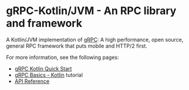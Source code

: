# gRPC-Kotlin/JVM - An RPC library and framework

A Kotlin/JVM implementation of [gRPC](https://grpc.io): A high performance, open
source, general RPC framework that puts mobile and HTTP/2 first.

For more information, see the following pages:

- [gRPC Kotlin Quick Start][]
- [gRPC Basics - Kotlin][] tutorial
- [API Reference][]

[API Reference]: https://grpc.io/grpc-kotlin/grpc-kotlin-stub
[gRPC Kotlin Quick Start]: https://grpc.io/docs/quickstart/kotlin
[gRPC Basics - Kotlin]: https://grpc.io/docs/tutorials/basic/kotlin
